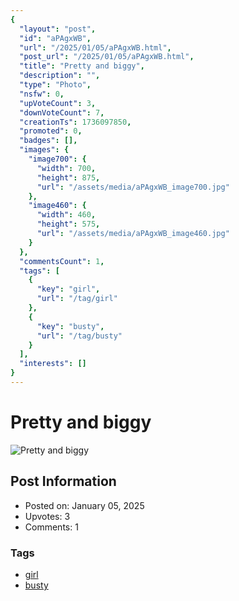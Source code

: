 ```yaml
---
{
  "layout": "post",
  "id": "aPAgxWB",
  "url": "/2025/01/05/aPAgxWB.html",
  "post_url": "/2025/01/05/aPAgxWB.html",
  "title": "Pretty and biggy",
  "description": "",
  "type": "Photo",
  "nsfw": 0,
  "upVoteCount": 3,
  "downVoteCount": 7,
  "creationTs": 1736097850,
  "promoted": 0,
  "badges": [],
  "images": {
    "image700": {
      "width": 700,
      "height": 875,
      "url": "/assets/media/aPAgxWB_image700.jpg"
    },
    "image460": {
      "width": 460,
      "height": 575,
      "url": "/assets/media/aPAgxWB_image460.jpg"
    }
  },
  "commentsCount": 1,
  "tags": [
    {
      "key": "girl",
      "url": "/tag/girl"
    },
    {
      "key": "busty",
      "url": "/tag/busty"
    }
  ],
  "interests": []
}
---
```


# Pretty and biggy

![Pretty and biggy](/assets/media/aPAgxWB_image700.jpg)

## Post Information

- Posted on: January 05, 2025
- Upvotes: 3
- Comments: 1

### Tags

- [girl](/tag/girl)
- [busty](/tag/busty)
